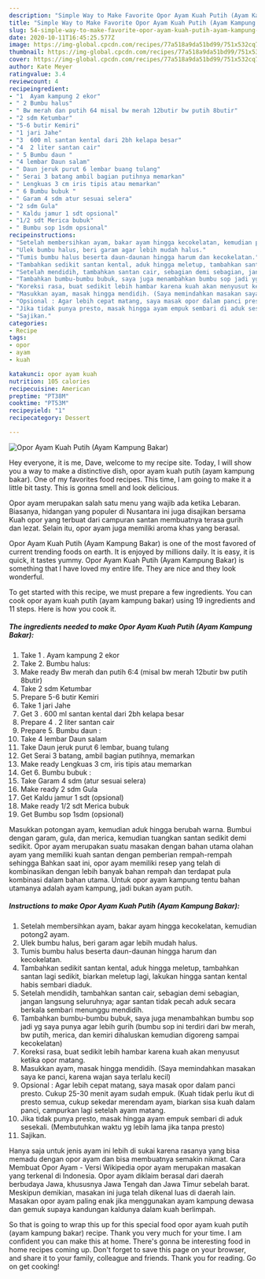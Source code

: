 ```yaml
---
description: "Simple Way to Make Favorite Opor Ayam Kuah Putih (Ayam Kampung Bakar)"
title: "Simple Way to Make Favorite Opor Ayam Kuah Putih (Ayam Kampung Bakar)"
slug: 54-simple-way-to-make-favorite-opor-ayam-kuah-putih-ayam-kampung-bakar
date: 2020-10-11T16:45:25.577Z
image: https://img-global.cpcdn.com/recipes/77a518a9da51bd99/751x532cq70/opor-ayam-kuah-putih-ayam-kampung-bakar-foto-resep-utama.jpg
thumbnail: https://img-global.cpcdn.com/recipes/77a518a9da51bd99/751x532cq70/opor-ayam-kuah-putih-ayam-kampung-bakar-foto-resep-utama.jpg
cover: https://img-global.cpcdn.com/recipes/77a518a9da51bd99/751x532cq70/opor-ayam-kuah-putih-ayam-kampung-bakar-foto-resep-utama.jpg
author: Kate Meyer
ratingvalue: 3.4
reviewcount: 4
recipeingredient:
- "1  Ayam kampung 2 ekor"
- " 2 Bumbu halus"
- " Bw merah dan putih 64 misal bw merah 12butir bw putih 8butir"
- "2 sdm Ketumbar"
- "5-6 butir Kemiri"
- "1 jari Jahe"
- "3  600 ml santan kental dari 2bh kelapa besar"
- "4  2 liter santan cair"
- " 5 Bumbu daun "
- "4 lembar Daun salam"
- " Daun jeruk purut 6 lembar buang tulang"
- " Serai 3 batang ambil bagian putihnya memarkan"
- " Lengkuas 3 cm iris tipis atau memarkan"
- " 6 Bumbu bubuk "
- " Garam 4 sdm atur sesuai selera"
- "2 sdm Gula"
- " Kaldu jamur 1 sdt opsional"
- "1/2 sdt Merica bubuk"
- " Bumbu sop 1sdm opsional"
recipeinstructions:
- "Setelah membersihkan ayam, bakar ayam hingga kecokelatan, kemudian potong2 ayam."
- "Ulek bumbu halus, beri garam agar lebih mudah halus."
- "Tumis bumbu halus beserta daun-daunan hingga harum dan kecokelatan."
- "Tambahkan sedikit santan kental, aduk hingga meletup, tambahkan santan lagi sedikit, biarkan meletup lagi, lakukan hingga santan kental habis sembari diaduk."
- "Setelah mendidih, tambahkan santan cair, sebagian demi sebagian, jangan langsung seluruhnya; agar santan tidak pecah aduk secara berkala sembari menunggu mendidih."
- "Tambahkan bumbu-bumbu bubuk, saya juga menambahkan bumbu sop jadi yg saya punya agar lebih gurih (bumbu sop ini terdiri dari bw merah, bw putih, merica, dan kemiri dihaluskan kemudian digoreng sampai kecokelatan)"
- "Koreksi rasa, buat sedikit lebih hambar karena kuah akan menyusut ketika opor matang."
- "Masukkan ayam, masak hingga mendidih. (Saya memindahkan masakan saya ke panci, karena wajan saya terlalu kecil)"
- "Opsional : Agar lebih cepat matang, saya masak opor dalam panci presto. Cukup 25-30 menit ayam sudah empuk. (Kuah tidak perlu ikut di presto semua, cukup sekedar merendam ayam, biarkan sisa kuah dalam panci, campurkan lagi setelah ayam matang."
- "Jika tidak punya presto, masak hingga ayam empuk sembari di aduk sesekali. (Membutuhkan waktu yg lebih lama jika tanpa presto)"
- "Sajikan."
categories:
- Recipe
tags:
- opor
- ayam
- kuah

katakunci: opor ayam kuah 
nutrition: 105 calories
recipecuisine: American
preptime: "PT38M"
cooktime: "PT53M"
recipeyield: "1"
recipecategory: Dessert

---
```



![Opor Ayam Kuah Putih (Ayam Kampung Bakar)](https://img-global.cpcdn.com/recipes/77a518a9da51bd99/751x532cq70/opor-ayam-kuah-putih-ayam-kampung-bakar-foto-resep-utama.jpg)

Hey everyone, it is me, Dave, welcome to my recipe site. Today, I will show you a way to make a distinctive dish, opor ayam kuah putih (ayam kampung bakar). One of my favorites food recipes. This time, I am going to make it a little bit tasty. This is gonna smell and look delicious.

Opor ayam merupakan salah satu menu yang wajib ada ketika Lebaran. Biasanya, hidangan yang populer di Nusantara ini juga disajikan bersama Kuah opor yang terbuat dari campuran santan membuatnya terasa gurih dan lezat. Selain itu, opor ayam juga memiliki aroma khas yang berasal.

Opor Ayam Kuah Putih (Ayam Kampung Bakar) is one of the most favored of current trending foods on earth. It is enjoyed by millions daily. It is easy, it is quick, it tastes yummy. Opor Ayam Kuah Putih (Ayam Kampung Bakar) is something that I have loved my entire life. They are nice and they look wonderful.


To get started with this recipe, we must prepare a few ingredients. You can cook opor ayam kuah putih (ayam kampung bakar) using 19 ingredients and 11 steps. Here is how you cook it.

<!--inarticleads1-->

##### The ingredients needed to make Opor Ayam Kuah Putih (Ayam Kampung Bakar):

1. Take 1 . Ayam kampung 2 ekor
1. Take  2. Bumbu halus:
1. Make ready  Bw merah dan putih 6:4 (misal bw merah 12butir bw putih 8butir)
1. Take 2 sdm Ketumbar
1. Prepare 5-6 butir Kemiri
1. Take 1 jari Jahe
1. Get 3 . 600 ml santan kental dari 2bh kelapa besar
1. Prepare 4 . 2 liter santan cair
1. Prepare  5. Bumbu daun :
1. Take 4 lembar Daun salam
1. Take  Daun jeruk purut 6 lembar, buang tulang
1. Get  Serai 3 batang, ambil bagian putihnya, memarkan
1. Make ready  Lengkuas 3 cm, iris tipis atau memarkan
1. Get  6. Bumbu bubuk :
1. Take  Garam 4 sdm (atur sesuai selera)
1. Make ready 2 sdm Gula
1. Get  Kaldu jamur 1 sdt (opsional)
1. Make ready 1/2 sdt Merica bubuk
1. Get  Bumbu sop 1sdm (opsional)


Masukkan potongan ayam, kemudian aduk hingga berubah warna. Bumbui dengan garam, gula, dan merica, kemudian tuangkan santan sedikit demi sedikit. Opor ayam merupakan suatu masakan dengan bahan utama olahan ayam yang memiliki kuah santan dengan pemberian rempah-rempah sehingga Bahkan saat ini, opor ayam memiliki resep yang telah di kombinasikan dengan lebih banyak bahan rempah dan terdapat pula kombinasi dalam bahan utama. Untuk opor ayam kampung tentu bahan utamanya adalah ayam kampung, jadi bukan ayam putih. 

<!--inarticleads2-->

##### Instructions to make Opor Ayam Kuah Putih (Ayam Kampung Bakar):

1. Setelah membersihkan ayam, bakar ayam hingga kecokelatan, kemudian potong2 ayam.
1. Ulek bumbu halus, beri garam agar lebih mudah halus.
1. Tumis bumbu halus beserta daun-daunan hingga harum dan kecokelatan.
1. Tambahkan sedikit santan kental, aduk hingga meletup, tambahkan santan lagi sedikit, biarkan meletup lagi, lakukan hingga santan kental habis sembari diaduk.
1. Setelah mendidih, tambahkan santan cair, sebagian demi sebagian, jangan langsung seluruhnya; agar santan tidak pecah aduk secara berkala sembari menunggu mendidih.
1. Tambahkan bumbu-bumbu bubuk, saya juga menambahkan bumbu sop jadi yg saya punya agar lebih gurih (bumbu sop ini terdiri dari bw merah, bw putih, merica, dan kemiri dihaluskan kemudian digoreng sampai kecokelatan)
1. Koreksi rasa, buat sedikit lebih hambar karena kuah akan menyusut ketika opor matang.
1. Masukkan ayam, masak hingga mendidih. (Saya memindahkan masakan saya ke panci, karena wajan saya terlalu kecil)
1. Opsional : Agar lebih cepat matang, saya masak opor dalam panci presto. Cukup 25-30 menit ayam sudah empuk. (Kuah tidak perlu ikut di presto semua, cukup sekedar merendam ayam, biarkan sisa kuah dalam panci, campurkan lagi setelah ayam matang.
1. Jika tidak punya presto, masak hingga ayam empuk sembari di aduk sesekali. (Membutuhkan waktu yg lebih lama jika tanpa presto)
1. Sajikan.


Hanya saja untuk jenis ayam ini lebih di sukai karena rasanya yang bisa memadu dengan opor ayam dan bisa membuatnya semakin nikmat. Cara Membuat Opor Ayam - Versi Wikipedia opor ayam merupakan masakan yang terkenal di Indonesia. Opor ayam diklaim berasal dari daerah berbudaya Jawa, khususnya Jawa Tengah dan Jawa Timur sebelah barat. Meskipun demikian, masakan ini juga telah dikenal luas di daerah lain. Masakan opor ayam paling enak jika menggunakan ayam kampung dewasa dan gemuk supaya kandungan kaldunya dalam kuah berlimpah. 

So that is going to wrap this up for this special food opor ayam kuah putih (ayam kampung bakar) recipe. Thank you very much for your time. I am confident you can make this at home. There's gonna be interesting food in home recipes coming up. Don't forget to save this page on your browser, and share it to your family, colleague and friends. Thank you for reading. Go on get cooking!
